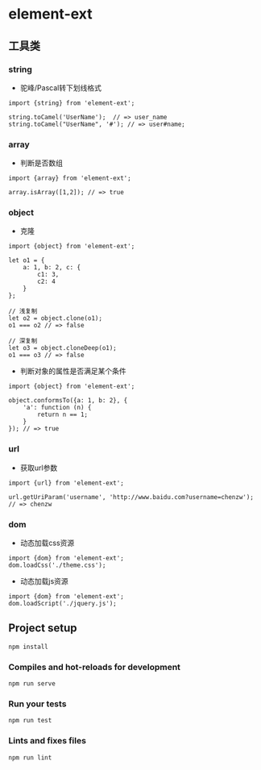 # element-ext


## 工具类

### string

- 驼峰/Pascal转下划线格式

```
import {string} from 'element-ext';

string.toCamel('UserName');  // => user_name
string.toCamel("UserName", '#'); // => user#name;
```

### array

- 判断是否数组

```
import {array} from 'element-ext';

array.isArray([1,2]); // => true
```

### object

- 克隆

```
import {object} from 'element-ext';

let o1 = {
    a: 1, b: 2, c: {
        c1: 3,
        c2: 4
    }
};

// 浅复制
let o2 = object.clone(o1);  
o1 === o2 // => false

// 深复制
let o3 = object.cloneDeep(o1);  
o1 === o3 // => false

```

- 判断对象的属性是否满足某个条件

```
import {object} from 'element-ext';

object.conformsTo({a: 1, b: 2}, {
    'a': function (n) {
        return n == 1;
    }
}); // => true
```


### url

- 获取url参数

```
import {url} from 'element-ext';

url.getUriParam('username', 'http://www.baidu.com?username=chenzw');  // => chenzw
```

### dom

- 动态加载css资源

```
import {dom} from 'element-ext';
dom.loadCss('./theme.css');
```

- 动态加载js资源

```
import {dom} from 'element-ext';
dom.loadScript('./jquery.js');
```

## Project setup
```
npm install
```

### Compiles and hot-reloads for development
```
npm run serve
```

### Run your tests
```
npm run test
```

### Lints and fixes files
```
npm run lint
```

